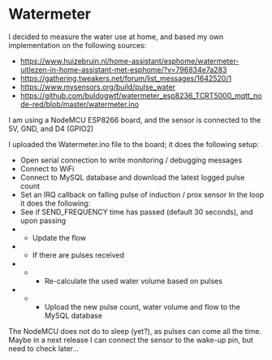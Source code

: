 # Watermeter

I decided to measure the water use at home, and based my own implementation on the following sources:
* https://www.huizebruin.nl/home-assistant/esphome/watermeter-uitlezen-in-home-assistant-met-esphome/?v=796834e7a283
* https://gathering.tweakers.net/forum/list_messages/1642520/1
* https://www.mysensors.org/build/pulse_water
* https://github.com/buldogwtf/watermeter_esp8236_TCRT5000_mqtt_node-red/blob/master/watermeter.ino

I am using a NodeMCU ESP8266 board, and the sensor is connected to the 5V, GND, and D4 (GPIO2)

I uploaded the Watermeter.ino file to the board; it does the following setup:
* Open serial connection to write monitoring / debugging messages
* Connect to WiFi
* Connect to MySQL database and download the latest logged pulse count
* Set an IRQ callback on falling pulse of induction / prox sensor
In the loop it does the following:
* See if SEND_FREQUENCY time has passed (default 30 seconds), and upon passing
* * Update the flow
* * If there are pulses received
* * * Re-calculate the used water volume based on pulses
* * * Upload the new pulse count, water volume and flow to the MySQL database

The NodeMCU does not do to sleep (yet?), as pulses can come all the time. Maybe in a next release I can connect the sensor to the wake-up pin, but need to check later...
